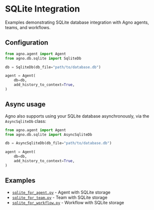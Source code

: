 # SQLite Integration

Examples demonstrating SQLite database integration with Agno agents, teams, and workflows.

## Configuration

```python
from agno.agent import Agent
from agno.db.sqlite import SqliteDb

db = SqliteDb(db_file="path/to/database.db")

agent = Agent(
    db=db,
    add_history_to_context=True,
)
```

## Async usage

Agno also supports using your SQLite database asynchronously, via the `AsyncSqliteDb` class:

```python
from agno.agent import Agent
from agno.db.sqlite import AsyncSqliteDb

db = AsyncSqliteDb(db_file="path/to/database.db")

agent = Agent(
    db=db,
    add_history_to_context=True,
)
```

## Examples

- [`sqlite_for_agent.py`](sqlite_for_agent.py) - Agent with SQLite storage
- [`sqlite_for_team.py`](sqlite_for_team.py) - Team with SQLite storage
- [`sqlite_for_workflow.py`](sqlite_for_workflow.py) - Workflow with SQLite storage

